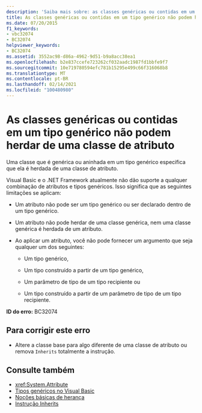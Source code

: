 ```yaml
---
description: 'Saiba mais sobre: as classes genéricas ou contidas em um tipo genérico não podem herdar de uma classe de atributo'
title: As classes genéricas ou contidas em um tipo genérico não podem herdar de uma classe de atributo
ms.date: 07/20/2015
f1_keywords:
- vbc32074
- BC32074
helpviewer_keywords:
- BC32074
ms.assetid: 3552ac98-d86a-4962-9d51-b9a8acc38ea1
ms.openlocfilehash: b2e837ccefe723262cf032aadc1987fd1bbfe9f7
ms.sourcegitcommit: 10e719780594efc781b15295e499c66f316068b8
ms.translationtype: MT
ms.contentlocale: pt-BR
ms.lasthandoff: 02/14/2021
ms.locfileid: "100480980"
---
```

# <a name="classes-that-are-generic-or-contained-in-a-generic-type-cannot-inherit-from-an-attribute-class"></a>As classes genéricas ou contidas em um tipo genérico não podem herdar de uma classe de atributo

Uma classe que é genérica ou aninhada em um tipo genérico especifica que ela é herdada de uma classe de atributo.

Visual Basic e o .NET Framework atualmente não dão suporte a qualquer combinação de atributos e tipos genéricos. Isso significa que as seguintes limitações se aplicam:

- Um atributo não pode ser um tipo genérico ou ser declarado dentro de um tipo genérico.

- Um atributo não pode herdar de uma classe genérica, nem uma classe genérica é herdada de um atributo.

- Ao aplicar um atributo, você não pode fornecer um argumento que seja qualquer um dos seguintes:

  - Um tipo genérico,

  - Um tipo construído a partir de um tipo genérico,

  - Um parâmetro de tipo de um tipo recipiente ou

  - Um tipo construído a partir de um parâmetro de tipo de um tipo recipiente.

**ID do erro:** BC32074

## <a name="to-correct-this-error"></a>Para corrigir este erro

- Altere a classe base para algo diferente de uma classe de atributo ou remova `Inherits` totalmente a instrução.

## <a name="see-also"></a>Consulte também

- <xref:System.Attribute>
- [Tipos genéricos no Visual Basic](../programming-guide/language-features/data-types/generic-types.md)
- [Noções básicas de herança](../programming-guide/language-features/objects-and-classes/inheritance-basics.md)
- [Instrução Inherits](../language-reference/statements/inherits-statement.md)
